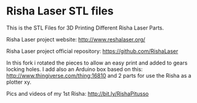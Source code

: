 Risha Laser STL files
=========

This is the STL Files for 3D Printing Different Risha Laser Parts.


Risha Laser project website:
http://www.reshalaser.org/

Risha Laser project official repository:
https://github.com/RishaLaser


In this fork i rotated the pieces to allow an easy print and added to gears locking holes.
I add also an Arduino box based on this:
http://www.thingiverse.com/thing:16810
and 2 parts for use the Risha as a plotter xy.


Pics and videos of my 1st Risha: 
http://bit.ly/RishaPitusso
